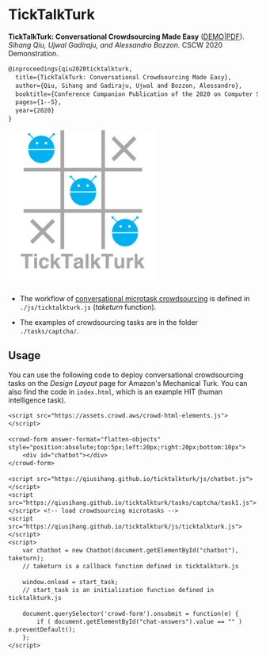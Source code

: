 # TickTalkTurk
**TickTalkTurk: Conversational Crowdsourcing Made Easy** ([DEMO](https://qiusihang.github.io/ticktalkturk/index.html)|[PDF](https://qiusihang.github.io/files/publications/cscw2020demo.pdf)).
*Sihang Qiu, Ujwal Gadiraju, and Alessandro Bozzon.*
CSCW 2020 Demonstration.

```tex
@inproceedings{qiu2020ticktalkturk,
  title={TickTalkTurk: Conversational Crowdsourcing Made Easy},
  author={Qiu, Sihang and Gadiraju, Ujwal and Bozzon, Alessandro},
  booktitle={Conference Companion Publication of the 2020 on Computer Supported Cooperative Work and Social Computing},
  pages={1--5},
  year={2020}
}
```

![logo](logo.png)

- The workflow of [conversational microtask crowdsourcing](https://qiusihang.github.io/files/publications/chi2020_worker_engagement.pdf) is defined in `./js/ticktalkturk.js` (*taketurn* function).

- The examples of crowdsourcing tasks are in the folder `./tasks/captcha/`.

## Usage

You can use the following code to deploy conversational crowdsourcing tasks on the *Design Layout* page for Amazon's Mechanical Turk. You can also find the code in `index.html`, which is an example HIT (human intelligence task).

```
<script src="https://assets.crowd.aws/crowd-html-elements.js"></script>

<crowd-form answer-format="flatten-objects" style="position:absolute;top:5px;left:20px;right:20px;bottom:10px">
    <div id="chatbot"></div>
</crowd-form>

<script src="https://qiusihang.github.io/ticktalkturk/js/chatbot.js"></script>
<script src="https://qiusihang.github.io/ticktalkturk/tasks/captcha/task1.js"></script> <!-- load crowdsourcing microtasks -->
<script src="https://qiusihang.github.io/ticktalkturk/js/ticktalkturk.js"></script>
<script>
    var chatbot = new Chatbot(document.getElementById("chatbot"), taketurn);
    // taketurn is a callback function defined in ticktalkturk.js

    window.onload = start_task;
    // start_task is an initialization function defined in ticktalkturk.js

    document.querySelector('crowd-form').onsubmit = function(e) {
        if ( document.getElementById("chat-answers").value == "" ) e.preventDefault();
    };
</script>
```
